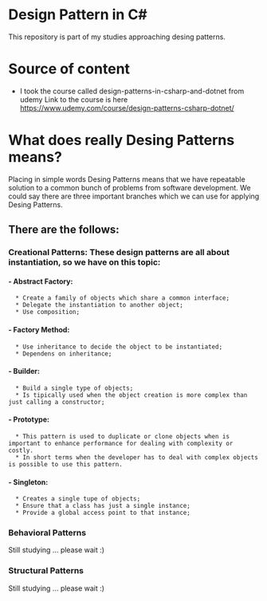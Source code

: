 # Design Pattern in C#

This repository is part of my studies approaching desing patterns.

# Source of content

- I took the course called design-patterns-in-csharp-and-dotnet from udemy
  Link to the course is here https://www.udemy.com/course/design-patterns-csharp-dotnet/
  
  
# What does really Desing Patterns means?
  
  Placing in simple words Desing Patterns means that we have repeatable solution to a common bunch of problems from software development. We could say there  are three important branches which we can use for applying Desing Patterns.
  
  
  ## There are the follows:
  
  ### Creational Patterns: These design patterns are all about instantiation, so we have on this topic:
  
   #### - Abstract Factory:
      
      * Create a family of objects which share a common interface;
      * Delegate the instantiation to another object;
      * Use composition;
     
   #### - Factory Method:
     
      * Use inheritance to decide the object to be instantiated;
      * Dependens on inheritance;
     
   #### - Builder:
   
      * Build a single type of objects;
      * Is tipically used when the object creation is more complex than just calling a constructor;
           
   #### - Prototype:
   
      * This pattern is used to duplicate or clone objects when is important to enhance performance for dealing with complexity or costly.
      * In short terms when the developer has to deal with complex objects is possible to use this pattern.
     
   #### - Singleton:
   
      * Creates a single tupe of objects;
      * Ensure that a class has just a single instance;
      * Provide a global access point to that instance;
    
  ### Behavioral Patterns
  
  Still studying ... please wait :)
  
  ### Structural Patterns
  
  Still studying ... please wait :)

